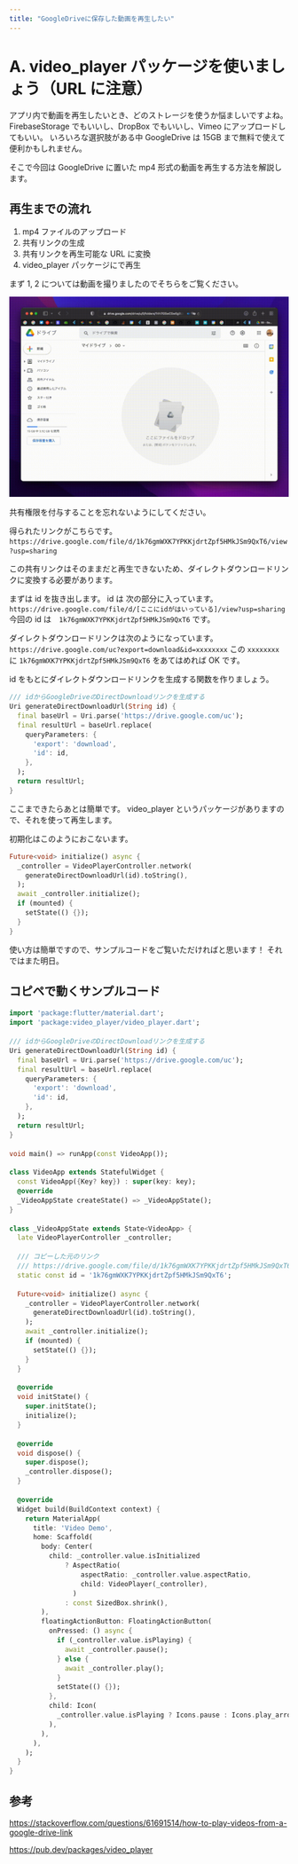```yaml
---
title: "GoogleDriveに保存した動画を再生したい"
---
```


# A. video_player パッケージを使いましょう（URL に注意）

アプリ内で動画を再生したいとき、どのストレージを使うか悩ましいですよね。
FirebaseStorage でもいいし、DropBox でもいいし、Vimeo にアップロードしてもいい。
いろいろな選択肢がある中 GoogleDrive は 15GB まで無料で使えて便利かもしれません。

そこで今回は GoogleDrive に置いた mp4 形式の動画を再生する方法を解説します。

## 再生までの流れ

1. mp4 ファイルのアップロード
1. 共有リンクの生成
1. 共有リンクを再生可能な URL に変換
1. video_player パッケージにで再生

まず 1, 2 については動画を撮りましたのでそちらをご覧ください。

![](/images/q7/1.gif)

共有権限を付与することを忘れないようにしてください。

得られたリンクがこちらです。
`https://drive.google.com/file/d/1k76gmWXK7YPKKjdrtZpf5HMkJSm9QxT6/view?usp=sharing`

この共有リンクはそのままだと再生できないため、ダイレクトダウンロードリンクに変換する必要があります。

まずは id を抜き出します。
id は 次の部分に入っています。
`https://drive.google.com/file/d/[ここにidがはいっている]/view?usp=sharing`
今回の id は　`1k76gmWXK7YPKKjdrtZpf5HMkJSm9QxT6` です。

ダイレクトダウンロードリンクは次のようになっています。
`https://drive.google.com/uc?export=download&id=xxxxxxxx`
この `xxxxxxxx` に `1k76gmWXK7YPKKjdrtZpf5HMkJSm9QxT6` をあてはめれば OK です。

id をもとにダイレクトダウンロードリンクを生成する関数を作りましょう。

```dart
/// idからGoogleDriveのDirectDownloadリンクを生成する
Uri generateDirectDownloadUrl(String id) {
  final baseUrl = Uri.parse('https://drive.google.com/uc');
  final resultUrl = baseUrl.replace(
    queryParameters: {
      'export': 'download',
      'id': id,
    },
  );
  return resultUrl;
}
```

ここまできたらあとは簡単です。
video_player というパッケージがありますので、それを使って再生します。

初期化はこのようにおこないます。

```dart
Future<void> initialize() async {
  _controller = VideoPlayerController.network(
    generateDirectDownloadUrl(id).toString(),
  );
  await _controller.initialize();
  if (mounted) {
    setState(() {});
  }
}
```

使い方は簡単ですので、サンプルコードをご覧いただければと思います！
それではまた明日。

## コピペで動くサンプルコード

```dart
import 'package:flutter/material.dart';
import 'package:video_player/video_player.dart';

/// idからGoogleDriveのDirectDownloadリンクを生成する
Uri generateDirectDownloadUrl(String id) {
  final baseUrl = Uri.parse('https://drive.google.com/uc');
  final resultUrl = baseUrl.replace(
    queryParameters: {
      'export': 'download',
      'id': id,
    },
  );
  return resultUrl;
}

void main() => runApp(const VideoApp());

class VideoApp extends StatefulWidget {
  const VideoApp({Key? key}) : super(key: key);
  @override
  _VideoAppState createState() => _VideoAppState();
}

class _VideoAppState extends State<VideoApp> {
  late VideoPlayerController _controller;

  /// コピーした元のリンク
  /// https://drive.google.com/file/d/1k76gmWXK7YPKKjdrtZpf5HMkJSm9QxT6/view?usp=sharing
  static const id = '1k76gmWXK7YPKKjdrtZpf5HMkJSm9QxT6';

  Future<void> initialize() async {
    _controller = VideoPlayerController.network(
      generateDirectDownloadUrl(id).toString(),
    );
    await _controller.initialize();
    if (mounted) {
      setState(() {});
    }
  }

  @override
  void initState() {
    super.initState();
    initialize();
  }

  @override
  void dispose() {
    super.dispose();
    _controller.dispose();
  }

  @override
  Widget build(BuildContext context) {
    return MaterialApp(
      title: 'Video Demo',
      home: Scaffold(
        body: Center(
          child: _controller.value.isInitialized
              ? AspectRatio(
                  aspectRatio: _controller.value.aspectRatio,
                  child: VideoPlayer(_controller),
                )
              : const SizedBox.shrink(),
        ),
        floatingActionButton: FloatingActionButton(
          onPressed: () async {
            if (_controller.value.isPlaying) {
              await _controller.pause();
            } else {
              await _controller.play();
            }
            setState(() {});
          },
          child: Icon(
            _controller.value.isPlaying ? Icons.pause : Icons.play_arrow,
          ),
        ),
      ),
    );
  }
}
```

## 参考

https://stackoverflow.com/questions/61691514/how-to-play-videos-from-a-google-drive-link

https://pub.dev/packages/video_player

